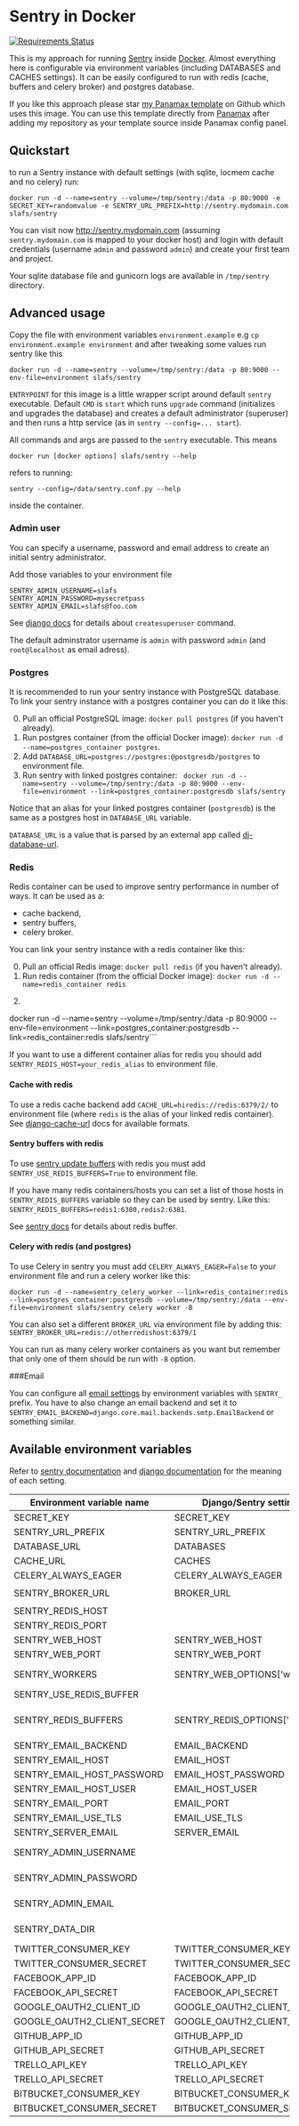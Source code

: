 Sentry in Docker
==================

[![Requirements Status](https://requires.io/github/slafs/sentry-docker/requirements.png?branch=master)](https://requires.io/github/slafs/sentry-docker/requirements/?branch=master)

This is my approach for running [Sentry](https://getsentry.com) inside [Docker](https://docker.com/).
Almost everything here is configurable via environment variables (including DATABASES and CACHES settings).
It can be easily configured to run with redis (cache, buffers and celery broker) and postgres database.

If you like this approach please star [my Panamax template](https://github.com/slafs/panamax-contest-templates) on Github which uses this image.
You can use this template directly from [Panamax](http://panamax.io/) after adding my repository as your template source inside Panamax config panel.

## Quickstart ##

to run a Sentry instance with default settings (with sqlite, locmem cache and no celery) run:

```
docker run -d --name=sentry --volume=/tmp/sentry:/data -p 80:9000 -e SECRET_KEY=randomvalue -e SENTRY_URL_PREFIX=http://sentry.mydomain.com slafs/sentry
```

You can visit now http://sentry.mydomain.com (assuming ``sentry.mydomain.com``
is mapped to your docker host) and login with default credentials
(username ``admin`` and password ``admin``) and create your first team and project.

Your sqlite database file and gunicorn logs are available in ``/tmp/sentry`` directory.

## Advanced usage ##

Copy the file with environment variables ``environment.example`` e.g ``cp environment.example environment``
and after tweaking some values run sentry like this

```
docker run -d --name=sentry --volume=/tmp/sentry:/data -p 80:9000 --env-file=environment slafs/sentry
```

``ENTRYPOINT`` for this image is a little wrapper script around default ``sentry`` executable.
Default ``CMD`` is ``start`` which runs ``upgrade`` command (initializes and upgrades the database)
and creates a default administrator (superuser) and then runs a http service (as in ``sentry --config=... start``).

All commands and args are passed to the ``sentry`` executable. This means

```
docker run [docker options] slafs/sentry --help
```

refers to running:

```
sentry --config=/data/sentry.conf.py --help
```

inside the container.

### Admin user

You can specify a username, password and email address to create an initial sentry administrator.

Add those variables to your environment file

```
SENTRY_ADMIN_USERNAME=slafs
SENTRY_ADMIN_PASSWORD=mysecretpass
SENTRY_ADMIN_EMAIL=slafs@foo.com
```

See [django docs](https://docs.djangoproject.com/en/1.5/ref/django-admin/#createsuperuser) for details about ``createsuperuser`` command.

The default adminstrator username is ``admin`` with password ``admin`` (and ``root@localhost`` as email adress).

### Postgres

It is recommended to run your sentry instance with PostgreSQL database.
To link your sentry instance with a postgres container you can do it like this:

0. Pull an official PostgreSQL image: ``docker pull postgres`` (if you haven't already).
1. Run postgres container (from the official Docker image): ``docker run -d --name=postgres_container postgres``.
2. Add ``DATABASE_URL=postgres://postgres:@postgresdb/postgres`` to environment file.
3. Run sentry with linked postgres container: ```
docker run -d --name=sentry --volume=/tmp/sentry:/data -p 80:9000 --env-file=environment --link=postgres_container:postgresdb slafs/sentry```

Notice that an alias for your linked postgres container (``postgresdb``) is the same as a postgres host in ``DATABASE_URL`` variable.

``DATABASE_URL`` is a value that is parsed by an external app called [dj-database-url](https://github.com/kennethreitz/dj-database-url).


### Redis

Redis container can be used to improve sentry performance in number of ways. It can be used as a:

* cache backend,
* sentry buffers,
* celery broker.

You can link your sentry instance with a redis container like this:

0. Pull an official Redis image: ``docker pull redis`` (if you haven't already).
1. Run redis container (from the official Docker image): ``docker run -d --name=redis_container redis``
2. ```
docker run -d --name=sentry --volume=/tmp/sentry:/data -p 80:9000 --env-file=environment --link=postgres_container:postgresdb --link=redis_container:redis slafs/sentry```

If you want to use a different container alias for redis you should add ```SENTRY_REDIS_HOST=your_redis_alias``` to environment file.

#### Cache with redis

To use a redis cache backend add ``CACHE_URL=hiredis://redis:6379/2/``
to environment file (where ``redis`` is the alias of your linked redis container).
See [django-cache-url](https://github.com/ghickman/django-cache-url) docs for available formats.

#### Sentry buffers with redis

To use [sentry update buffers](http://sentry.readthedocs.org/en/latest/buffer/)
with redis you must add ``SENTRY_USE_REDIS_BUFFERS=True`` to environment file.

If you have many redis containers/hosts you can set a list of those hosts
in ``SENTRY_REDIS_BUFFERS`` variable so they can be used by sentry.
Like this: ``SENTRY_REDIS_BUFFERS=redis1:6380,redis2:6381``.

See [sentry docs](http://sentry.readthedocs.org/en/latest/buffer/#the-redis-backend) for details about redis buffer.

#### Celery with redis (and postgres)

To use Celery in sentry you must add ``CELERY_ALWAYS_EAGER=False`` to your environment file and run a celery worker like this:

```
docker run -d --name=sentry_celery_worker --link=redis_container:redis --link=postgres_container:postgresdb --volume=/tmp/sentry:/data --env-file=environment slafs/sentry celery worker -B
```

You can also set a different ``BROKER_URL`` via environment file by adding this:
``SENTRY_BROKER_URL=redis://otherredishost:6379/1``

You can run as many celery worker containers as you want but remember that only one of them should be run with ``-B`` option.

###Email

You can configure all [email settings](http://sentry.readthedocs.org/en/latest/quickstart/index.html#configure-outbound-mail)
by environment variables with ``SENTRY_`` prefix.
You have to also change an email backend and set it
to ``SENTRY_EMAIL_BACKEND=django.core.mail.backends.smtp.EmailBackend`` or something similar.

## Available environment variables

Refer to [sentry documentation](http://sentry.readthedocs.org/en/latest/config/index.html)
and [django documentation](https://docs.djangoproject.com/en/1.5/ref/settings/) for the meaning of each setting.

Environment variable name   | Django/Sentry setting          | Type | Default value                                         | Description
----------------------------|--------------------------------|------|-------------------------------------------------------|------------------------------------------------------------------------
SECRET_KEY                  | SECRET_KEY                     |      | REQUIRED!                                             | set this to something random
SENTRY_URL_PREFIX           | SENTRY_URL_PREFIX              |      | REQUIRED!                                             | no trailing slash!
DATABASE_URL                | DATABASES                      |      | sqlite:////data/sentry.db                             |
CACHE_URL                   | CACHES                         |      | locmem://                                             |
CELERY_ALWAYS_EAGER         | CELERY_ALWAYS_EAGER            | bool | True                                                  |
SENTRY_BROKER_URL           | BROKER_URL                     |      | ``redis://<SENTRY_REDIS_HOST>:<SENTRY_REDIS_PORT>/1`` |
SENTRY_REDIS_HOST           |                                |      | redis                                                 |
SENTRY_REDIS_PORT           |                                | int  | 6379                                                  |
SENTRY_WEB_HOST             | SENTRY_WEB_HOST                |      | 0.0.0.0                                               |
SENTRY_WEB_PORT             | SENTRY_WEB_PORT                | int  | 9000                                                  |
SENTRY_WORKERS              | SENTRY_WEB_OPTIONS['workers']  | int  | 3                                                     | the number of gunicorn workers
SENTRY_USE_REDIS_BUFFER     |                                | bool | False                                                 |
SENTRY_REDIS_BUFFERS        | SENTRY_REDIS_OPTIONS['hosts']* | list | ``<SENTRY_REDIS_HOST>:<SENTRY_REDIS_PORT>``           | comma separated list of redis hosts (``host1:port1,host2:port2,...``)
SENTRY_EMAIL_BACKEND        | EMAIL_BACKEND                  |      | django.core.mail.backends.console.EmailBackend        |
SENTRY_EMAIL_HOST           | EMAIL_HOST                     |      | localhost                                             |
SENTRY_EMAIL_HOST_PASSWORD  | EMAIL_HOST_PASSWORD            |      | ''                                                    |
SENTRY_EMAIL_HOST_USER      | EMAIL_HOST_USER                |      | ''                                                    |
SENTRY_EMAIL_PORT           | EMAIL_PORT                     | int  | 25                                                    |
SENTRY_EMAIL_USE_TLS        | EMAIL_USE_TLS                  | bool | False                                                 |
SENTRY_SERVER_EMAIL         | SERVER_EMAIL                   |      | root@localhost                                        |
SENTRY_ADMIN_USERNAME       |                                |      | admin                                                 | username for Sentry's superuser
SENTRY_ADMIN_PASSWORD       |                                |      | admin                                                 | password for Sentry's superuser
SENTRY_ADMIN_EMAIL          |                                |      | root@localhost                                        | email address for Sentry's superuser
SENTRY_DATA_DIR             |                                |      | ``/data``                                             | custom location for logs and sqlite database
TWITTER_CONSUMER_KEY        | TWITTER_CONSUMER_KEY           |      | ''                                                    |
TWITTER_CONSUMER_SECRET     | TWITTER_CONSUMER_SECRET        |      | ''                                                    |
FACEBOOK_APP_ID             | FACEBOOK_APP_ID                |      | ''                                                    |
FACEBOOK_API_SECRET         | FACEBOOK_API_SECRET            |      | ''                                                    |
GOOGLE_OAUTH2_CLIENT_ID     | GOOGLE_OAUTH2_CLIENT_ID        |      | ''                                                    |
GOOGLE_OAUTH2_CLIENT_SECRET | GOOGLE_OAUTH2_CLIENT_SECRET    |      | ''                                                    |
GITHUB_APP_ID               | GITHUB_APP_ID                  |      | ''                                                    |
GITHUB_API_SECRET           | GITHUB_API_SECRET              |      | ''                                                    |
TRELLO_API_KEY              | TRELLO_API_KEY                 |      | ''                                                    |
TRELLO_API_SECRET           | TRELLO_API_SECRET              |      | ''                                                    |
BITBUCKET_CONSUMER_KEY      | BITBUCKET_CONSUMER_KEY         |      | ''                                                    |
BITBUCKET_CONSUMER_SECRET   | BITBUCKET_CONSUMER_SECRET      |      | ''                                                    |
